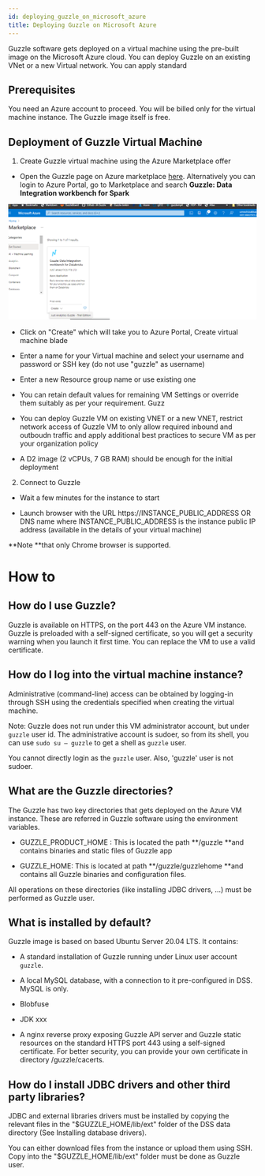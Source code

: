 ```yaml
---
id: deploying_guzzle_on_microsoft_azure
title: Deploying Guzzle on Microsoft Azure
---
```


Guzzle software gets deployed on a virtual machine using the pre-built image on the Microsoft Azure cloud. You can deploy Guzzle on an existing VNet or a new Virtual network. You can apply standard 

## Prerequisites

You need an Azure account to proceed. You will be billed only for the virtual machine instance. The Guzzle image itself is free. 

## Deployment of Guzzle Virtual Machine

1. Create Guzzle virtual machine using the Azure Marketplace offer

* Open the Guzzle page on Azure marketplace [here](https://portal.azure.com/#blade/Microsoft_Azure_Marketplace/GalleryItemDetailsBladeNopdl/product/%7B%22displayName%22%3A%22Guzzle%3A%20Data%20Integration%20workbench%20for%20Databricks%22%2C%22itemDisplayName%22%3A%22Guzzle%3A%20Data%20Integration%20workbench%20for%20Databricks%22%2C%22id%22%3A%22justanalytics.guzzle-databricks%22%2C%22bigId%22%3A%22DZH318Z0D0GW%22%2C%22offerId%22%3A%22guzzle-databricks%22%2C%22publisherId%22%3A%22justanalytics%22%2C%22publisherDisplayName%22%3A%22JUST%20ANALYTICS%20PTE%20LTD%22%2C%22summary%22%3A%22Easily%20develop%20robust%20data%20pipelines%20for%20your%20analytics%20use%20cases%20and%20run%20them%20on%20Databricks%22%2C%22longSummary%22%3A%22Just%20Analytics%20Guzzle%2C%20is%20a%20cloud-based%20data%20integration%20workbench%20that%20automates%20the%20movement%20and%20transformation%20of%20data.%20It%20allows%20to%20quickly%20create%2C%20deploy%2C%20and%20monitor%20data%20ingestion%2C%20processing%2C%20reconciliation%2C%20data%20quality%20and%20house-keeping%20jobs%22%2C%22description%22%3A%22Just%20Analytics%20Guzzle%20Data%20Integration%20workbench%20is%20a%20cloud-based%20data%20integration%20solution%20that%20automates%20the%20movement%20and%20transformation%20of%20data.%20It%20allows%20to%20quickly%20create%2C%20deploy%2C%20and%20monitor%20data%20ingestion%2C%20processing%2C%20reconciliation%2C%20data%20quality%20and%20house-keeping%20job.%20Guzzle%20supports%20sourcing%20and%20transforming%20data%20of%20various%20formats%20from%20wide%20array%20of%20sources%20including%3A%20cloud%20storage%20services%2C%20REST%20API%2C%20and%20JDBC%2C%20and%20write%20the%20results%20in%20to%20multiple%20types%20of%20targets.%20The%20transformed%20data%20can%20then%20be%20consume%20by%20BI%20and%20analytics%20tools%2C%20and%20other%20applications%20to%20drive%20business%20insights.%5Cn%20%5CnKey%20features%20of%20Guzzle%3A%5Cn-%20Securely%20deployed%20on%20Virtual%20Machine%20within%20the%20your%20VNET%5Cn-%20Native%20to%20Databricks%20Spark%2C%20Delta%20Lake%20and%20Azure%20services%5Cn-%20Simple%20to%20deploy%20and%20use%5Cn-%20Abstract%20commonly%20used%20data%20integration%20patterns%20to%20%20accelerate%5Cn-%20Handle%20Diverse%20workloads%20%3A%20Batch%2C%20Micro-Batch%2C%20Streaming%20and%20API%5Cn-%20Supports%20wide%20array%20of%20sources%20and%20target%20data%20stores%5Cn-%20Enterprise%20grade%20Auditability%2C%20Governance%2C%20Traceability%20and%20Provenance%5Cn-%20Integration%20with%20Github%20and%20support%20for%20GIT%20workflows%20to%20version%20the%20job%20metadata%5Cn-%20Provides%20comprehensive%20metadata%20lineage%20capabilities%20using%20Apache%20Atlas%5Cn-%20Run%20data%20pipelines%20with%20fine-tuned%20control%20and%20automated%20cluster%20management%20for%20Databricks%5Cn-%20Supports%20on-premises%20connection%20via%20secured%20SSH%20tunnel%22%2C%22isPrivate%22%3Afalse%2C%22hasPrivateOffer%22%3Afalse%2C%22isMacc%22%3Atrue%2C%22isPreview%22%3Afalse%2C%22isByol%22%3Afalse%2C%22isCSPEnabled%22%3Atrue%2C%22isCSPSelective%22%3Afalse%2C%22isThirdParty%22%3Atrue%2C%22isReseller%22%3Afalse%2C%22hasFreeTrials%22%3Afalse%2C%22marketingMaterial%22%3A%5B%5D%2C%22legalTermsUri%22%3A%22https%3A%2F%2Fquery.prod.cms.rt.microsoft.com%2Fcms%2Fapi%2Fam%2Fbinary%2FRWI90H%22%2C%22privacyPolicyUri%22%3A%22https%3A%2F%2Fwww.justanalytics.com%2Fguzzle%2Feula%22%2C%22version%22%3A%226cbe8598-d77e-463e-9b97-3449690a9084%22%2C%22metadata%22%3A%7B%22leadGeneration%22%3A%7B%22productId%22%3Anull%7D%2C%22testDrive%22%3Anull%7D%2C%22categoryIds%22%3A%5B%22analytics%22%2C%22bigData%22%2C%22azureCertified%22%2C%22fromPublishingPortal%22%2C%22multiResourceSolution%22%2C%22readonlytemplate%22%2C%22virtualMachine%22%2C%22virtualMachine-Arm%22%5D%2C%22screenshotUris%22%3A%5B%22https%3A%2F%2Fstore-images.s-microsoft.com%2Fimage%2Fapps.21911.cea57d01-b371-4bee-bd76-32dcad268c54.921b0d6f-1cda-45a1-98a3-7b1c1ec59837.f0f70fe7-0df8-4f81-9359-8b8cbd5f60de%22%2C%22https%3A%2F%2Fstore-images.s-microsoft.com%2Fimage%2Fapps.61122.cea57d01-b371-4bee-bd76-32dcad268c54.921b0d6f-1cda-45a1-98a3-7b1c1ec59837.ca6ec3da-e601-48b5-98f1-7c2737495fea%22%2C%22https%3A%2F%2Fstore-images.s-microsoft.com%2Fimage%2Fapps.56806.cea57d01-b371-4bee-bd76-32dcad268c54.921b0d6f-1cda-45a1-98a3-7b1c1ec59837.d8826849-5e54-4344-a637-1cfd6caa33cc%22%5D%2C%22videos%22%3A%5B%5D%2C%22links%22%3A%5B%5D%2C%22filters%22%3A%5B%5D%2C%22plans%22%3A%5B%7B%22id%22%3A%220001%22%2C%22displayName%22%3A%22Just%20Analytics%20Guzzle%20-%20Trial%20Edition%22%2C%22summary%22%3A%22Provides%20core%20data%20integration%20functionalities%20of%20Guzzle.%20Free%20Trial%20for%2090%20days%22%2C%22description%22%3A%22Trial%20Edition%20provides%20all%20the%20Guzzle%20core%20data%20integration%20modules%20namely%3A%5CnIngestion%2C%20Processing%2C%20Reconciliation%2C%20Data%20Quality%20(%20Constraint%20Check)%2C%20%20Housekeeping%2C%20detail%20run%20time%20audit%20and%20provenance%2C%20advance%20job%20orchestration%20and%20extensive%20lineage%20support%2C%20and%20GIT%20integration%22%2C%22restrictedAudience%22%3A%7B%7D%2C%22skuId%22%3A%220001%22%2C%22planId%22%3A%22trial%22%2C%22legacyPlanId%22%3A%22justanalytics.guzzle-databrickstrial%22%2C%22keywords%22%3A%5B%5D%2C%22type%22%3A%22SolutionTemplate%22%2C%22leadGeneration%22%3A%7B%22productId%22%3A%22justanalytics.guzzle-databrickstrial%22%7D%2C%22testDrive%22%3Anull%2C%22categoryIds%22%3A%5B%5D%2C%22conversionPaths%22%3A%5B%5D%2C%22metadata%22%3A%7B%7D%2C%22uiDefinitionUri%22%3A%22https%3A%2F%2Fcatalogartifact.azureedge.net%2Fpublicartifacts%2Fjustanalytics.guzzle-databricks-e44a7c25-aab3-4ded-98a0-fbc7a8e1c465-trial%2FUiDefinition.json%22%2C%22artifacts%22%3A%5B%7B%22name%22%3A%22DefaultTemplate%22%2C%22uri%22%3A%22https%3A%2F%2Fcatalogartifact.azureedge.net%2Fpublicartifacts%2Fjustanalytics.guzzle-databricks-e44a7c25-aab3-4ded-98a0-fbc7a8e1c465-trial%2FArtifacts%2FmainTemplate.json%22%2C%22type%22%3A%22Template%22%7D%2C%7B%22name%22%3A%22createuidefinition%22%2C%22uri%22%3A%22https%3A%2F%2Fcatalogartifact.azureedge.net%2Fpublicartifacts%2Fjustanalytics.guzzle-databricks-e44a7c25-aab3-4ded-98a0-fbc7a8e1c465-trial%2FArtifacts%2FcreateUiDefinition.json%22%2C%22type%22%3A%22Custom%22%7D%2C%7B%22name%22%3A%22UiDefinition.json%22%2C%22uri%22%3A%22https%3A%2F%2Fcatalogartifact.azureedge.net%2Fpublicartifacts%2Fjustanalytics.guzzle-databricks-e44a7c25-aab3-4ded-98a0-fbc7a8e1c465-trial%2FUiDefinition.json%22%2C%22type%22%3A%22Custom%22%7D%2C%7B%22name%22%3A%22scripts_configure-guzzle.py%22%2C%22uri%22%3A%22https%3A%2F%2Fcatalogartifact.azureedge.net%2Fpublicartifacts%2Fjustanalytics.guzzle-databricks-e44a7c25-aab3-4ded-98a0-fbc7a8e1c465-trial%2FArtifacts%2Fscripts%2Fconfigure-guzzle.py%22%2C%22type%22%3A%22Custom%22%7D%2C%7B%22name%22%3A%22scripts_mount-blob-storage.sh%22%2C%22uri%22%3A%22https%3A%2F%2Fcatalogartifact.azureedge.net%2Fpublicartifacts%2Fjustanalytics.guzzle-databricks-e44a7c25-aab3-4ded-98a0-fbc7a8e1c465-trial%2FArtifacts%2Fscripts%2Fmount-blob-storage.sh%22%2C%22type%22%3A%22Custom%22%7D%2C%7B%22name%22%3A%22scripts_start-guzzle.sh%22%2C%22uri%22%3A%22https%3A%2F%2Fcatalogartifact.azureedge.net%2Fpublicartifacts%2Fjustanalytics.guzzle-databricks-e44a7c25-aab3-4ded-98a0-fbc7a8e1c465-trial%2FArtifacts%2Fscripts%2Fstart-guzzle.sh%22%2C%22type%22%3A%22Custom%22%7D%2C%7B%22name%22%3A%22scripts_mount-blob-storage-in-vm.py%22%2C%22uri%22%3A%22https%3A%2F%2Fcatalogartifact.azureedge.net%2Fpublicartifacts%2Fjustanalytics.guzzle-databricks-e44a7c25-aab3-4ded-98a0-fbc7a8e1c465-trial%2FArtifacts%2Fscripts%2Fmount-blob-storage-in-vm.py%22%2C%22type%22%3A%22Custom%22%7D%2C%7B%22name%22%3A%22scripts_generate-ssl-certs.sh%22%2C%22uri%22%3A%22https%3A%2F%2Fcatalogartifact.azureedge.net%2Fpublicartifacts%2Fjustanalytics.guzzle-databricks-e44a7c25-aab3-4ded-98a0-fbc7a8e1c465-trial%2FArtifacts%2Fscripts%2Fgenerate-ssl-certs.sh%22%2C%22type%22%3A%22Custom%22%7D%2C%7B%22name%22%3A%22scripts_install-guzzle.sh%22%2C%22uri%22%3A%22https%3A%2F%2Fcatalogartifact.azureedge.net%2Fpublicartifacts%2Fjustanalytics.guzzle-databricks-e44a7c25-aab3-4ded-98a0-fbc7a8e1c465-trial%2FArtifacts%2Fscripts%2Finstall-guzzle.sh%22%2C%22type%22%3A%22Custom%22%7D%2C%7B%22name%22%3A%22scripts_setup-env.py%22%2C%22uri%22%3A%22https%3A%2F%2Fcatalogartifact.azureedge.net%2Fpublicartifacts%2Fjustanalytics.guzzle-databricks-e44a7c25-aab3-4ded-98a0-fbc7a8e1c465-trial%2FArtifacts%2Fscripts%2Fsetup-env.py%22%2C%22type%22%3A%22Custom%22%7D%2C%7B%22name%22%3A%22scripts_configure-guzzle.sh%22%2C%22uri%22%3A%22https%3A%2F%2Fcatalogartifact.azureedge.net%2Fpublicartifacts%2Fjustanalytics.guzzle-databricks-e44a7c25-aab3-4ded-98a0-fbc7a8e1c465-trial%2FArtifacts%2Fscripts%2Fconfigure-guzzle.sh%22%2C%22type%22%3A%22Custom%22%7D%5D%2C%22isPrivate%22%3Afalse%2C%22isHidden%22%3Afalse%2C%22hasFreeTrials%22%3Afalse%2C%22isByol%22%3Afalse%2C%22isFree%22%3Afalse%2C%22isPayg%22%3Atrue%2C%22isStopSell%22%3Afalse%2C%22cspState%22%3A%22OptIn%22%2C%22isQuantifiable%22%3Afalse%2C%22vmSecuritytype%22%3A%22None%22%2C%22stackType%22%3A%22ARM%22%7D%5D%2C%22selectedPlanId%22%3A%22trial%22%2C%22iconFileUris%22%3A%7B%22small%22%3A%22https%3A%2F%2Fstore-images.s-microsoft.com%2Fimage%2Fapps.59799.cea57d01-b371-4bee-bd76-32dcad268c54.ef982932-c71f-43a1-b0f1-69cf86b8ab88.f3bf2090-b23f-4c58-95d2-0f833e3cba00%22%2C%22medium%22%3A%22https%3A%2F%2Fstore-images.s-microsoft.com%2Fimage%2Fapps.52459.cea57d01-b371-4bee-bd76-32dcad268c54.ef982932-c71f-43a1-b0f1-69cf86b8ab88.42fc9e5e-0c5e-4358-97f0-9f85235757ff%22%2C%22wide%22%3A%22https%3A%2F%2Fstore-images.s-microsoft.com%2Fimage%2Fapps.47643.cea57d01-b371-4bee-bd76-32dcad268c54.ef982932-c71f-43a1-b0f1-69cf86b8ab88.a6a44391-e1d8-4a0b-b89e-4bd3afa59521%22%2C%22large%22%3A%22https%3A%2F%2Fstore-images.s-microsoft.com%2Fimage%2Fapps.17690.cea57d01-b371-4bee-bd76-32dcad268c54.ef982932-c71f-43a1-b0f1-69cf86b8ab88.2c0238de-8e37-4582-af59-7e6f28698be4%22%2C%22hero%22%3A%22https%3A%2F%2Fstore-images.s-microsoft.com%2Fimage%2Fapps.61326.cea57d01-b371-4bee-bd76-32dcad268c54.921b0d6f-1cda-45a1-98a3-7b1c1ec59837.e528954b-727f-4122-bd71-bbdd720a35d2%22%7D%2C%22itemType%22%3A%22Single%22%2C%22hasNoProducts%22%3Afalse%2C%22hasNoPlans%22%3Afalse%2C%22privateBadgeText%22%3Anull%2C%22createBladeType%22%3A1%2C%22offerType%22%3A%22AzureApplication%22%2C%22useEnterpriseContract%22%3Afalse%2C%22hasStandardContractAmendments%22%3Afalse%2C%22standardContractAmendmentsRevisionId%22%3A%2200000000-0000-0000-0000-000000000000%22%2C%22cspLegalTermsUri%22%3A%22https%3A%2F%2Fquery.prod.cms.rt.microsoft.com%2Fcms%2Fapi%2Fam%2Fbinary%2FRWI90H%22%2C%22supportUri%22%3A%22https%3A%2F%2Fwww.justanalytics.com%2Fsupport%22%2C%22isMicrosoftProduct%22%3Atrue%2C%22productOwnershipSellingMotion%22%3A%223PPAgency%22%2C%22galleryItemAccess%22%3A0%2C%22privateSubscriptions%22%3A%5B%5D%2C%22isTenantPrivate%22%3Afalse%7D/id/trial/resourceGroupId//resourceGroupLocation//dontDiscardJourney//_provisioningContext/%7B%22initialValues%22%3A%7B%22subscriptionIds%22%3A%5B%2259e8a4ae-fa3e-4a6e-b2c2-8e2b807e66b8%22%5D%2C%22resourceGroupNames%22%3A%5B%5D%2C%22locationNames%22%3A%5B%22centralindia%22%2C%22southeastasia%22%5D%7D%2C%22telemetryId%22%3A%227c46089c-d8ea-48d8-9e36-1e5d8c65d8cc%22%2C%22marketplaceItem%22%3A%7B%22categoryIds%22%3A%5B%5D%2C%22id%22%3A%22Microsoft.Portal%22%2C%22itemDisplayName%22%3A%22NoMarketplace%22%2C%22products%22%3A%5B%5D%2C%22version%22%3A%22%22%2C%22productsWithNoPricing%22%3A%5B%5D%2C%22publisherDisplayName%22%3A%22Microsoft.Portal%22%2C%22deploymentName%22%3A%22NoMarketplace%22%2C%22launchingContext%22%3A%7B%22source%22%3A%5B%5D%2C%22galleryItemId%22%3A%22%22%7D%2C%22deploymentTemplateFileUris%22%3A%7B%7D%2C%22uiMetadata%22%3Anull%7D%7D). Alternatively you can login to Azure Portal, go to Marketplace and search **Guzzle: Data Integration workbench for Spark**

![image alt text](/img/docs/introduction/introduction1.png)

* Click on "Create" which will take you to Azure Portal, Create virtual machine blade

* Enter a name for your Virtual machine and select your username and password or SSH key (do not use "guzzle" as username)

* Enter a new Resource group name or use existing one

* You can retain default values for remaining VM Settings or override them suitably as per your requirement. Guzz

* You can deploy Guzzle VM on existing VNET or a new VNET, restrict network access of Guzzle VM to only allow required inbound and outboudn traffic and apply additional best practices to secure VM as per your organization policy

* A D2 image (2 vCPUs, 7 GB RAM) should be enough for the initial deployment

2. Connect to Guzzle

* Wait a few minutes for the instance to start

* Launch browser with the URL https://INSTANCE_PUBLIC_ADDRESS OR DNS name where INSTANCE_PUBLIC_ADDRESS is the instance public IP address (available in the details of your virtual machine)

**Note **that only Chrome browser is supported.

# How to

## How do I use Guzzle?

Guzzle is available on HTTPS, on the port 443 on the Azure VM instance. Guzzle is preloaded with a self-signed certificate, so you will get a security warning when you launch it first time. You can replace the VM to use a valid certificate.

## How do I log into the virtual machine instance?

Administrative (command-line) access can be obtained by logging-in through SSH using the credentials specified when creating the virtual machine.

Note: Guzzle does not run under this VM administrator account, but under `guzzle` user id. The administrative account is sudoer, so from its shell, you can use `sudo su — guzzle` to get a shell as `guzzle` user.

You cannot directly login as the `guzzle` user. Also, 'guzzle' user is not sudoer.

## What are the Guzzle directories?

The Guzzle has two key directories that gets deployed on the Azure VM instance. These are referred in Guzzle software using the environment variables. 

* GUZZLE_PRODUCT_HOME : This is located the path **/guzzle **and contains binaries and static files of Guzzle app 

* GUZZLE_HOME: This is located at path **/guzzle/guzzlehome **and contains all Guzzle binaries and configuration files. 

All operations on these directories (like installing JDBC drivers, …) must be performed as Guzzle user.

## What is installed by default?

Guzzle image is based on based Ubuntu Server 20.04 LTS. It contains:

- A standard installation of Guzzle running under Linux user account `guzzle`.

- A local MySQL database, with a connection to it pre-configured in DSS. MySQL is only.

- Blobfuse

- JDK xxx

- A nginx reverse proxy exposing Guzzle API server and Guzzle static resources on the standard HTTPS port 443 using a self-signed certificate. For better security, you can provide your own certificate in directory /guzzle/cacerts.

## How do I install JDBC drivers and other third party libraries?

JDBC and external libraries drivers must be installed by copying the relevant files in the "$GUZZLE_HOME/lib/ext" folder of the DSS data directory (See Installing database drivers).

You can either download files from the instance or upload them using SSH. Copy into the "$GUZZLE_HOME/lib/ext" folder must be done as Guzzle user.

